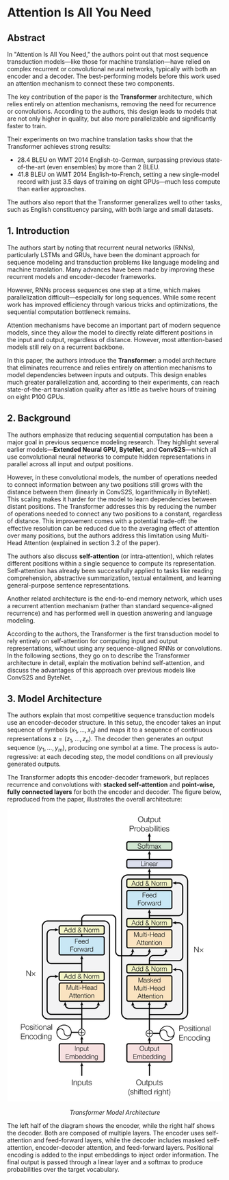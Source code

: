 # Attention Is All You Need

## Abstract

In "Attention Is All You Need," the authors point out that most sequence transduction models—like those for machine translation—have relied on complex recurrent or convolutional neural networks, typically with both an encoder and a decoder. The best-performing models before this work used an attention mechanism to connect these two components.

The key contribution of the paper is the **Transformer** architecture, which relies entirely on attention mechanisms, removing the need for recurrence or convolutions. According to the authors, this design leads to models that are not only higher in quality, but also more parallelizable and significantly faster to train.

Their experiments on two machine translation tasks show that the Transformer achieves strong results:

- 28.4 BLEU on WMT 2014 English-to-German, surpassing previous state-of-the-art (even ensembles) by more than 2 BLEU.
- 41.8 BLEU on WMT 2014 English-to-French, setting a new single-model record with just 3.5 days of training on eight GPUs—much less compute than earlier approaches.

The authors also report that the Transformer generalizes well to other tasks, such as English constituency parsing, with both large and small datasets.

## 1. Introduction

The authors start by noting that recurrent neural networks (RNNs), particularly LSTMs and GRUs, have been the dominant approach for sequence modeling and transduction problems like language modeling and machine translation. Many advances have been made by improving these recurrent models and encoder-decoder frameworks.

However, RNNs process sequences one step at a time, which makes parallelization difficult—especially for long sequences. While some recent work has improved efficiency through various tricks and optimizations, the sequential computation bottleneck remains.

Attention mechanisms have become an important part of modern sequence models, since they allow the model to directly relate different positions in the input and output, regardless of distance. However, most attention-based models still rely on a recurrent backbone.

In this paper, the authors introduce the **Transformer**: a model architecture that eliminates recurrence and relies entirely on attention mechanisms to model dependencies between inputs and outputs. This design enables much greater parallelization and, according to their experiments, can reach state-of-the-art translation quality after as little as twelve hours of training on eight P100 GPUs.

## 2. Background

The authors emphasize that reducing sequential computation has been a major goal in previous sequence modeling research. They highlight several earlier models—**Extended Neural GPU**, **ByteNet**, and **ConvS2S**—which all use convolutional neural networks to compute hidden representations in parallel across all input and output positions.

However, in these convolutional models, the number of operations needed to connect information between any two positions still grows with the distance between them (linearly in ConvS2S, logarithmically in ByteNet). This scaling makes it harder for the model to learn dependencies between distant positions. The Transformer addresses this by reducing the number of operations needed to connect any two positions to a constant, regardless of distance. This improvement comes with a potential trade-off: the effective resolution can be reduced due to the averaging effect of attention over many positions, but the authors address this limitation using Multi-Head Attention (explained in section 3.2 of the paper).

The authors also discuss **self-attention** (or intra-attention), which relates different positions within a single sequence to compute its representation. Self-attention has already been successfully applied to tasks like reading comprehension, abstractive summarization, textual entailment, and learning general-purpose sentence representations.

Another related architecture is the end-to-end memory network, which uses a recurrent attention mechanism (rather than standard sequence-aligned recurrence) and has performed well in question answering and language modeling.

According to the authors, the Transformer is the first transduction model to rely entirely on self-attention for computing input and output representations, without using any sequence-aligned RNNs or convolutions. In the following sections, they go on to describe the Transformer architecture in detail, explain the motivation behind self-attention, and discuss the advantages of this approach over previous models like ConvS2S and ByteNet.

## 3. Model Architecture

The authors explain that most competitive sequence transduction models use an encoder-decoder structure. In this setup, the encoder takes an input sequence of symbols $(x_1, ..., x_n)$ and maps it to a sequence of continuous representations $\mathbf{z} = (z_1, ..., z_n)$. The decoder then generates an output sequence $(y_1, ..., y_m)$, producing one symbol at a time. The process is auto-regressive: at each decoding step, the model conditions on all previously generated outputs.

The Transformer adopts this encoder-decoder framework, but replaces recurrence and convolutions with **stacked self-attention** and **point-wise, fully connected layers** for both the encoder and decoder. The figure below, reproduced from the paper, illustrates the overall architecture:

<div align="center">
    <img src="images/transformer.png" alt="Transformer Model Architecture" title="Transformer Model Architecture"/>
    <p><em>Transformer Model Architecture</em></p>
</div>

The left half of the diagram shows the encoder, while the right half shows the decoder. Both are composed of multiple layers. The encoder uses self-attention and feed-forward layers, while the decoder includes masked self-attention, encoder-decoder attention, and feed-forward layers. Positional encoding is added to the input embeddings to inject order information. The final output is passed through a linear layer and a softmax to produce probabilities over the target vocabulary.
